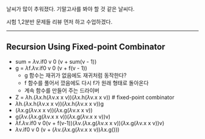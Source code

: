 날씨가 많이 추워졌다.
기말고사를 봐야 할 것 같은 날씨다.

시험 1,2분반 문제들 리뷰 먼저 하고 수업하겠다.

---
## Recursion Using Fixed-point Combinator
- sum = $\lambda$v.if0 v 0 (v + sum(v - 1))
- g = $\lambda$f.$\lambda$v.if0 v 0 (v + f(v - 1))
	- g 함수는 재귀가 없음에도 재귀처럼 동작한다?
	- f 함수를 풀어서 깠음에도 다시 f가 원래 형태로 돌아온다
	- 계속 함수를 만들어 주는 드라이버
- Z = $\lambda$h.($\lambda$x.h($\lambda$v.x x v))($\lambda$x.h($\lambda$v.x x v)) # fixed-point combinator
- $\lambda$h.($\lambda$x.h($\lambda$v.x x v))($\lambda$x.h($\lambda$v.x x v))g
- ($\lambda$x.g($\lambda$v.x x v))($\lambda$x.g($\lambda$v.x x v))
- g($\lambda$v.($\lambda$x.g($\lambda$v.x x v))($\lambda$x.g($\lambda$v.x x v))v)
- $\lambda$f.$\lambda$v.if0 v 0(v + f(v-1))($\lambda$v.($\lambda$x.g($\lambda$v.x x v))($\lambda$x.g($\lambda$v.x x v))v)
- $\lambda$v.if0 v 0 (v + ($\lambda$v.($\lambda$x.g($\lambda$v.x x v))$\lambda$x.g()))
